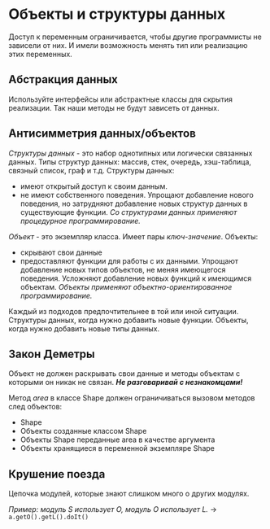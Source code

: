 # Объекты и структуры данных
Доступ к переменным ограничивается, чтобы другие программисты не зависели от них.
И имели возможность менять тип или реализацию этих переменных.

## Абстракция данных
Используйте интерфейсы или абстрактные классы для скрытия реализации.
Так наши методы не будут зависеть от данных.

## Антисимметрия данных/объектов
*Структуры данных* - это набор однотипных или логически связанных данных.
Типы структур данных: массив, стек, очередь, хэш-таблица, связный список, граф и т.д.
Структуры данных:
- имеют открытый доступ к своим данным.
- не имеют собственного поведения.
Упрощают добавление нового поведения, но затрудняют добавление новых структур данных в существующие функции.
*Со структурами данных применяют процедурное программирование.* 

*Объект* - это экземпляр класса. Имеет пары *ключ-значение*.
Объекты:
- скрывают свои данные
- предоставляют функции для работы с их данными.
Упрощают добавление новых типов объектов, не меняя имеющегося поведения.
Усложняют добавление новых функций к имеющимся объектам.
*Объекты применяют объектно-ориентированное программирование.*

Каждый из подходов предпочтительнее в той или иной ситуации.
Структуры данных, когда нужно добавить новые функции.
Объекты, когда нужно добавить новые типы данных.

## Закон Деметры
Объект не должен раскрывать свои данные и методы объектам с которыми он никак не связан. ***Не разговаривай с незнакомцами!***

Метод *area* в классе Shape должен ограничиваться вызовом методов след объектов:
- Shape
- Объекты созданные классом Shape
- Объекты Shape переданные area в качестве аргумента
- Объекты хранящиеся в переменной экземпляре  Shape

## Крушение поезда
Цепочка модулей, которые знают слишком много о других модулях.

*Пример: модуль S использует O, модуль O использует L.* ->
```a.getO().getL().doIt()```
